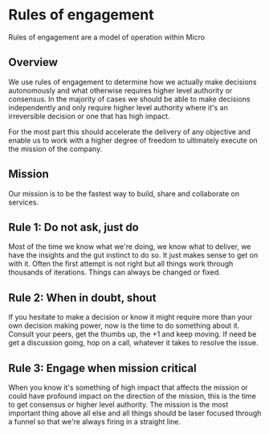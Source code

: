 # Rules of engagement

Rules of engagement are a model of operation within Micro

## Overview

We use rules of engagement to determine how we actually make decisions autonomously and what otherwise requires higher 
level authority or consensus. In the majority of cases we should be able to make decisions independently and only require 
higher level authority where it's an irreversible decision or one that has high impact. 

For the most part this should accelerate the delivery of any objective and enable us to work with a higher degree of freedom 
to ultimately execute on the mission of the company.

## Mission

Our mission is to be the fastest way to build, share and collaborate on services.

## Rule 1: Do not ask, just do

Most of the time we know what we're doing, we know what to deliver, we have the insights and the gut instinct to do so. 
It just makes sense to get on with it. Often the first attempt is not right but all things work through thousands of 
iterations. Things can always be changed or fixed.

## Rule 2: When in doubt, shout

If you hesitate to make a decision or know it might require more than your own decision making power, now is the time to 
do something about it. Consult your peers, get the thumbs up, the +1 and keep moving. If need be get a discussion going, 
hop on a call, whatever it takes to resolve the issue.

## Rule 3: Engage when mission critical

When you know it's something of high impact that affects the mission or could have profound impact on the direction of the 
mission, this is the time to get consensus or higher level authority. The mission is the most important thing above all else 
and all things should be laser focused through a funnel so that we're always firing in a straight line.
